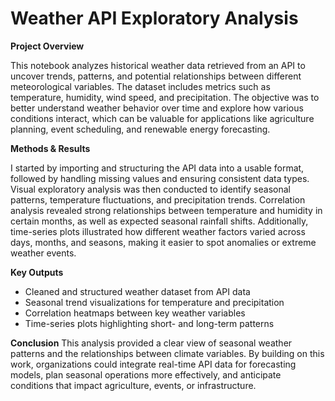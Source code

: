 # **Weather API Exploratory Analysis**


**Project Overview**

This notebook analyzes historical weather data retrieved from an API to uncover trends, patterns, and potential relationships between different meteorological variables. The dataset includes metrics such as temperature, humidity, wind speed, and precipitation. The objective was to better understand weather behavior over time and explore how various conditions interact, which can be valuable for applications like agriculture planning, event scheduling, and renewable energy forecasting.

**Methods & Results**

I started by importing and structuring the API data into a usable format, followed by handling missing values and ensuring consistent data types. Visual exploratory analysis was then conducted to identify seasonal patterns, temperature fluctuations, and precipitation trends. Correlation analysis revealed strong relationships between temperature and humidity in certain months, as well as expected seasonal rainfall shifts. Additionally, time-series plots illustrated how different weather factors varied across days, months, and seasons, making it easier to spot anomalies or extreme weather events.

**Key Outputs**

- Cleaned and structured weather dataset from API data
- Seasonal trend visualizations for temperature and precipitation
- Correlation heatmaps between key weather variables
- Time-series plots highlighting short- and long-term patterns

**Conclusion**
This analysis provided a clear view of seasonal weather patterns and the relationships between climate variables. By building on this work, organizations could integrate real-time API data for forecasting models, plan seasonal operations more effectively, and anticipate conditions that impact agriculture, events, or infrastructure.
